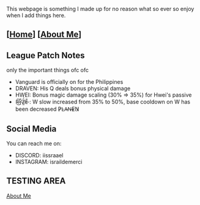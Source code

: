This webpage is something I made up for no reason what so ever so enjoy when I add things here.

[[Home](README.md)] [[About Me](ABOUT.md)]
-

## League Patch Notes
only the important things ofc ofc
- Vanguard is officially on for the Philippines 
- DRAVEN: His Q deals bonus physical damage
- HWEI: Bonus magic damage scaling (30% => 35%) for Hwei's passive
- R̴͜͠Y̷̠̎Z̶̰̈́E̵̎ : W slow increased from 35% to 50%, base cooldown on W has been decreased  P̷L̴A̵N̶E̷N̷

## Social Media
You can reach me on:
- DISCORD: iissraael
- INSTAGRAM: israildemerci

## TESTING AREA
[About Me](ABOUT.md)
